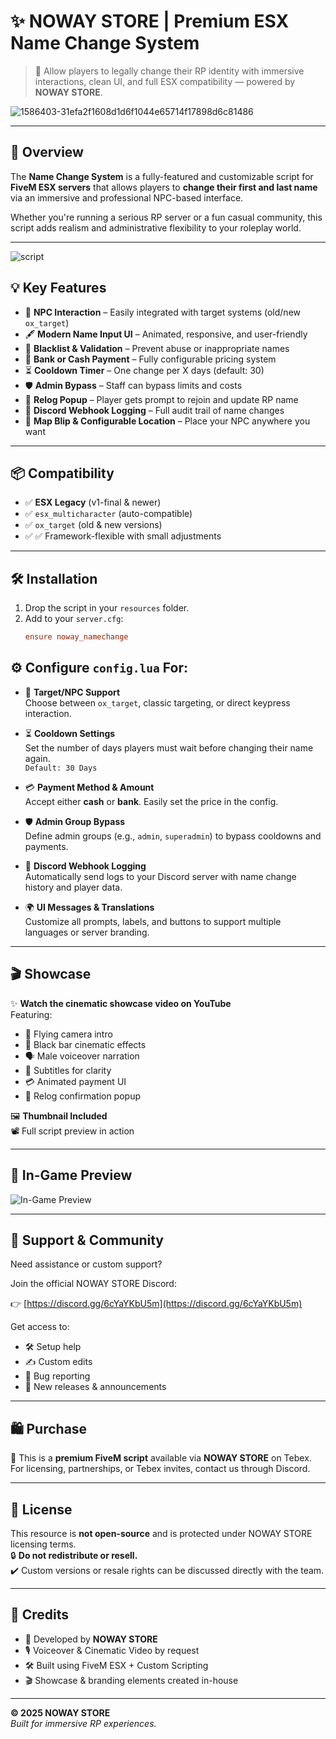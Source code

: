 # ✨ NOWAY STORE | Premium ESX Name Change System

> 🔄 Allow players to legally change their RP identity with immersive interactions, clean UI, and full ESX compatibility — powered by **NOWAY STORE**.

![1586403-31efa2f1608d1d6f1044e65714f17898d6c81486](https://github.com/user-attachments/assets/3bf57895-de93-4fd8-b648-34b5145595f1)


---

## 🚀 Overview

The **Name Change System** is a fully-featured and customizable script for **FiveM ESX servers** that allows players to **change their first and last name** via an immersive and professional NPC-based interface.

Whether you're running a serious RP server or a fun casual community, this script adds realism and administrative flexibility to your roleplay world.

---

![script](https://github.com/user-attachments/assets/a9e31d3c-fcea-44c9-9932-b0ad5c09645c)

## 💡 Key Features

- 🧍 **NPC Interaction** – Easily integrated with target systems (old/new `ox_target`)
- 🖋️ **Modern Name Input UI** – Animated, responsive, and user-friendly
- 🧼 **Blacklist & Validation** – Prevent abuse or inappropriate names
- 💸 **Bank or Cash Payment** – Fully configurable pricing system
- ⏳ **Cooldown Timer** – One change per X days (default: 30)
- 🛡️ **Admin Bypass** – Staff can bypass limits and costs
- 🔁 **Relog Popup** – Player gets prompt to rejoin and update RP name
- 📨 **Discord Webhook Logging** – Full audit trail of name changes
- 📍 **Map Blip & Configurable Location** – Place your NPC anywhere you want

---

## 📦 Compatibility

- ✅ **ESX Legacy** (v1-final & newer)
- ✅ `esx_multicharacter` (auto-compatible)
- ✅ `ox_target` (old & new versions)
- ✅ ✅ Framework-flexible with small adjustments

---

## 🛠️ Installation

1. Drop the script in your `resources` folder.
2. Add to your `server.cfg`:
   ```cfg
   ensure noway_namechange
## ⚙️ Configure `config.lua` For:

- 🎯 **Target/NPC Support**  
  Choose between `ox_target`, classic targeting, or direct keypress interaction.

- ⏳ **Cooldown Settings**  
  Set the number of days players must wait before changing their name again.  
  `Default: 30 Days`

- 💳 **Payment Method & Amount**  
  Accept either **cash** or **bank**. Easily set the price in the config.

- 🛡️ **Admin Group Bypass**  
  Define admin groups (e.g., `admin`, `superadmin`) to bypass cooldowns and payments.

- 📨 **Discord Webhook Logging**  
  Automatically send logs to your Discord server with name change history and player data.

- 🌍 **UI Messages & Translations**  
  Customize all prompts, labels, and buttons to support multiple languages or server branding.

---

## 🎬 Showcase

✨ **Watch the cinematic showcase video on YouTube**  
Featuring:
- 🎥 Flying camera intro
- 🖤 Black bar cinematic effects
- 🗣️ Male voiceover narration
- 📝 Subtitles for clarity
- 💳 Animated payment UI
- 🔁 Relog confirmation popup

🖼️ **Thumbnail Included**  
📽️ Full script preview in action

---

## 📸 In-Game Preview

![In-Game Preview](https://cdn.discordapp.com/attachments/1017503986141630474/1360310783879155883/ChatGPT_Image_Apr_6_2025_06_17_24_PM.png)

---

## 💬 Support & Community

Need assistance or custom support?

Join the official NOWAY STORE Discord:

👉 [https://discord.gg/6cYaYKbU5m](https://discord.gg/6cYaYKbU5m)

Get access to:
- 🛠 Setup help
- ✍️ Custom edits
- 🐞 Bug reporting
- 🚀 New releases & announcements

---

## 🛍️ Purchase

🎯 This is a **premium FiveM script** available via **NOWAY STORE** on Tebex.  
For licensing, partnerships, or Tebex invites, contact us through Discord.

---

## 📃 License

This resource is **not open-source** and is protected under NOWAY STORE licensing terms.  
🔒 **Do not redistribute or resell.**  
✔️ Custom versions or resale rights can be discussed directly with the team.

---

## 🔗 Credits

- 💼 Developed by **NOWAY STORE**
- 🎙️ Voiceover & Cinematic Video by request
- 🛠️ Built using FiveM ESX + Custom Scripting
- 🎬 Showcase & branding elements created in-house

---

**© 2025 NOWAY STORE**  
*Built for immersive RP experiences.*
